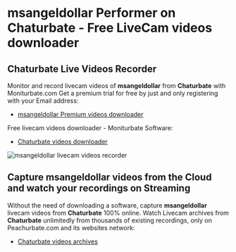 # msangeldollar Performer on Chaturbate - Free LiveCam videos downloader

## Chaturbate Live Videos Recorder

Monitor and record livecam videos of **msangeldollar** from **Chaturbate** with Moniturbate.com
Get a premium trial for free by just and only registering with your Email address:
* [msangeldollar Premium videos downloader](https://moniturbate.com/request-demo-licence-key.html)

Free livecam videos downloader - Moniturbate Software:
* [Chaturbate videos downloader](https://moniturbate.com/moniturbate-download-software.html)

![msangeldollar livecam videos recorder](https://peachurnet.com/templates/moniturbate-software.png)


## Capture msangeldollar videos from the Cloud and watch your recordings on Streaming

Without the need of downloading a software, capture **msangeldollar** livecam videos from **Chaturbate** 100% online.
Watch Livecam archives from **Chaturbate** unlimitedly from thousands of existing recordings, only on Peachurbate.com and its websites network:
* [Chaturbate videos archives](https://peachurnet.com/)